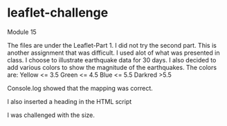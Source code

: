 # leaflet-challenge
Module 15

The files are under the Leaflet-Part 1.  I did not try the second part.
This is another assignment that was difficult.  I used alot of what was presented in class.  I choose to illustrate earthquake data for 30 days.  I also decided to add various colors to show the magnitude of the earthquakes.  The colors are:
Yellow <= 3.5
Green <= 4.5
Blue <= 5.5
Darkred >5.5

Console.log showed that the mapping was correct.

I also inserted a heading in the HTML script

I was challenged with the size. 
